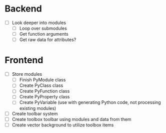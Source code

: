 # Backend

- [ ] Look deeper into modules
  - [ ] Loop over submodules
  - [ ] Get function arguments
  - [ ] Get raw data for attributes?

# Frontend

- [ ] Store modules
  - [ ] Finish PyModule class
  - [ ] Create PyClass class
  - [ ] Create PyFunction class
  - [ ] Create PyProperty class
  - [ ] Create PyVariable (use with generating Python code, not processing existing modules)
- [ ] Create toolbar system
- [ ] Create toolbox toolbar using modules and data from them
- [ ] Create vector background to utilize toolbox items
